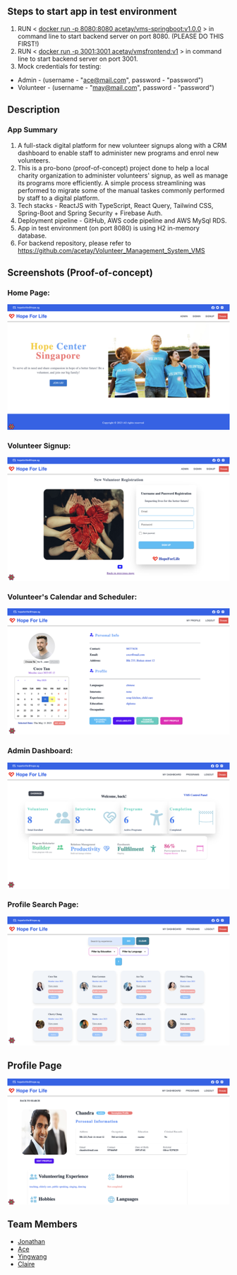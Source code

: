 ## Steps to start app in test environment

1. RUN < [docker run -p 8080:8080 acetay/vms-springboot:v1.0.0](#) > in command line to start backend server on port 8080. (PLEASE DO THIS FIRST!)
2. RUN < [docker run -p 3001:3001 acetay/vmsfrontend:v1](#) > in command line to start backend server on port 3001. 
3. Mock credentials for testing:
- Admin - (username - "ace@mail.com", password - "password")
- Volunteer - (username - "may@mail.com", password - "password")

## Description
### App Summary
1. A full-stack digital platform for new volunteer signups along with a CRM dashboard to enable staff to administer new programs and enrol new volunteers.
2. This is a pro-bono (proof-of-concept) project done to help a local charity organization to administer volunteers' signup, as well as manage its programs more efficiently. A simple process streamlining was performed to migrate some of the manual taskes commonly performed by staff to a digital platform.
3. Tech stacks - ReactJS with TypeScript, React Query, Tailwind CSS, Spring-Boot and Spring Security + Firebase Auth.
4. Deployment pipeline - GitHub, AWS code pipeline and AWS MySql RDS.
5. App in test environment (on port 8080) is using H2 in-memory database. 
6. For backend repository, please refer to https://github.com/acetay/Volunteer_Management_System_VMS

## Screenshots (Proof-of-concept)

### Home Page:
![My Image](HomePage.png)

### Volunteer Signup:
![My Image](SignupPage.png)

### Volunteer's Calendar and Scheduler:
![My Image](VolunteerScheduler.png)

### Admin Dashboard:
![My Image](Dashboard.png)

### Profile Search Page:
![My Image](VolunteerSearch.png)

## Profile Page
![My Image](VolunteerProfilePage.png)



## Team Members

- [Jonathan](https://github.com/goodwill80 "jonathan's github")
- [Ace](https://github.com/acetay "ace's github")
- [Yingwang](https://github.com/shiywsg "yingwang's github")
- [Claire](https://github.com/clairetkw "claire's github")
